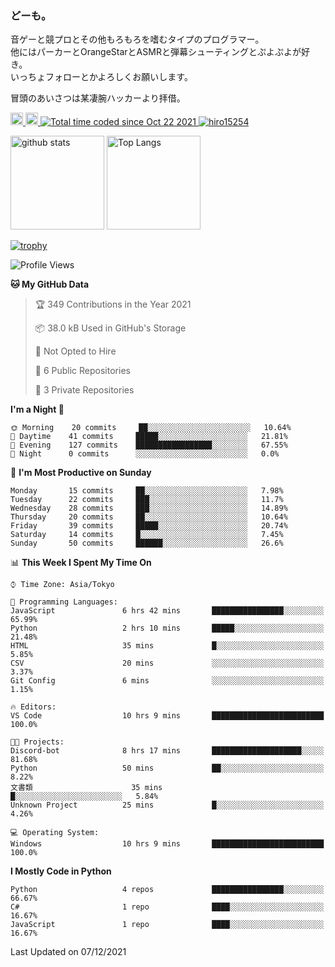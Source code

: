 ### どーも。

音ゲーと競プロとその他もろもろを嗜むタイプのプログラマー。<br>
他にはパーカーとOrangeStarとASMRと弾幕シューティングとぷよぷよが好き。<br>
いっちょフォローとかよろしくお願いします。<br>

冒頭のあいさつは某凄腕ハッカーより拝借。

<p align="left"> 
  <a href="http://twitter.com/hiro15254">
    <img height="20" src="https://img.shields.io/twitter/follow/hiro15254?label=Twitter&logo=twitter&style=flat" />
  </a>
  <a href="https://github.com/hiro15254">
    <img height="20" src="https://img.shields.io/github/followers/hiro15254?label=follow&logo=github&style=flat" />
  </a>
  <a href="https://wakatime.com/@4c6eda6c-d45f-4db4-82b1-bb86de5eb197">
    <img src="https://wakatime.com/badge/user/4c6eda6c-d45f-4db4-82b1-bb86de5eb197.svg" alt="Total time coded since Oct 22 2021" />
  </a>
  <a href="https://github.com/hiro15254">
    <img src="https://komarev.com/ghpvc/?username=hiro15254" alt="hiro15254" />
  </a>
</p>

<p align="left">
  <img alt="github stats" height="150px" src="https://github-readme-stats.vercel.app/api?username=hiro15254&theme=onedark&show_icons=ture&count_private=true" />
  <img alt="Top Langs" height="150px" src="https://github-readme-stats.vercel.app/api/top-langs/?username=hiro15254&layout=compact&show_icons=true&theme=onedark&count_private=true" />
</p>

[![trophy](https://github-profile-trophy.vercel.app/?username=hiro15254&theme=onedark&column=10)](https://github.com/ryo-ma/github-profile-trophy)

<!--START_SECTION:waka-->
![Profile Views](http://img.shields.io/badge/Profile%20Views-0-blue)

**🐱 My GitHub Data** 

> 🏆 349 Contributions in the Year 2021
 > 
> 📦 38.0 kB Used in GitHub's Storage 
 > 
> 🚫 Not Opted to Hire
 > 
> 📜 6 Public Repositories 
 > 
> 🔑 3 Private Repositories  
 > 
**I'm a Night 🦉** 

```text
🌞 Morning    20 commits     ██░░░░░░░░░░░░░░░░░░░░░░░   10.64% 
🌆 Daytime    41 commits     █████░░░░░░░░░░░░░░░░░░░░   21.81% 
🌃 Evening    127 commits    █████████████████░░░░░░░░   67.55% 
🌙 Night      0 commits      ░░░░░░░░░░░░░░░░░░░░░░░░░   0.0%

```
📅 **I'm Most Productive on Sunday** 

```text
Monday       15 commits     ██░░░░░░░░░░░░░░░░░░░░░░░   7.98% 
Tuesday      22 commits     ███░░░░░░░░░░░░░░░░░░░░░░   11.7% 
Wednesday    28 commits     ███░░░░░░░░░░░░░░░░░░░░░░   14.89% 
Thursday     20 commits     ██░░░░░░░░░░░░░░░░░░░░░░░   10.64% 
Friday       39 commits     █████░░░░░░░░░░░░░░░░░░░░   20.74% 
Saturday     14 commits     █░░░░░░░░░░░░░░░░░░░░░░░░   7.45% 
Sunday       50 commits     ██████░░░░░░░░░░░░░░░░░░░   26.6%

```


📊 **This Week I Spent My Time On** 

```text
⌚︎ Time Zone: Asia/Tokyo

💬 Programming Languages: 
JavaScript               6 hrs 42 mins       ████████████████░░░░░░░░░   65.99% 
Python                   2 hrs 10 mins       █████░░░░░░░░░░░░░░░░░░░░   21.48% 
HTML                     35 mins             █░░░░░░░░░░░░░░░░░░░░░░░░   5.85% 
CSV                      20 mins             ░░░░░░░░░░░░░░░░░░░░░░░░░   3.37% 
Git Config               6 mins              ░░░░░░░░░░░░░░░░░░░░░░░░░   1.15%

🔥 Editors: 
VS Code                  10 hrs 9 mins       █████████████████████████   100.0%

🐱‍💻 Projects: 
Discord-bot              8 hrs 17 mins       ████████████████████░░░░░   81.68% 
Python                   50 mins             ██░░░░░░░░░░░░░░░░░░░░░░░   8.22% 
文書類                      35 mins             █░░░░░░░░░░░░░░░░░░░░░░░░   5.84% 
Unknown Project          25 mins             █░░░░░░░░░░░░░░░░░░░░░░░░   4.26%

💻 Operating System: 
Windows                  10 hrs 9 mins       █████████████████████████   100.0%

```

**I Mostly Code in Python** 

```text
Python                   4 repos             ████████████████░░░░░░░░░   66.67% 
C#                       1 repo              ████░░░░░░░░░░░░░░░░░░░░░   16.67% 
JavaScript               1 repo              ████░░░░░░░░░░░░░░░░░░░░░   16.67%

```



 Last Updated on 07/12/2021
<!--END_SECTION:waka-->
